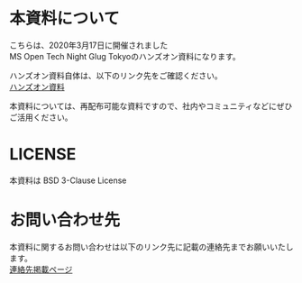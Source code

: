 # 本資料について

こちらは、2020年3月17日に開催されました<br>
MS Open Tech Night Glug Tokyoのハンズオン資料になります。<br>

ハンズオン資料自体は、以下のリンク先をご確認ください。<br>
[ハンズオン資料](https://github.com/rnakamuramartiny/20200316_MSOpenTechNightGlugTokyo/blob/master/Handson.md)

本資料については、再配布可能な資料ですので、社内やコミュニティなどにぜひご活用ください。<br>

# LICENSE

本資料は BSD 3-Clause License 

# お問い合わせ先

本資料に関するお問い合わせは以下のリンク先に記載の連絡先までお願いいたします。<br>
[連絡先掲載ページ](http://bit.ly/Sentreseau_CTO_Info)
